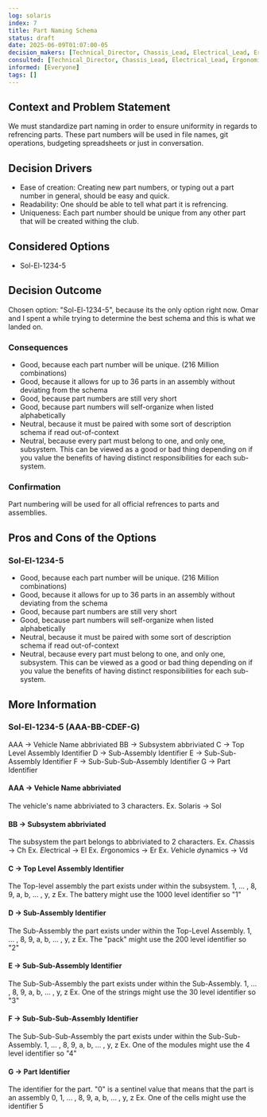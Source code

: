 ```yaml
---
log: solaris
index: 7
title: Part Naming Schema
status: draft
date: 2025-06-09T01:07:00-05
decision_makers: [Technical_Director, Chassis_Lead, Electrical_Lead, Ergonomics_Lead, Vehicle_Dynamics_Lead]
consulted: [Technical_Director, Chassis_Lead, Electrical_Lead, Ergonomics_Lead, Vehicle_Dynamics_Lead]
informed: [Everyone]
tags: []
---
```


## Context and Problem Statement

We must standardize part naming in order to ensure uniformity in regards to refrencing parts. These part numbers will be used in file names, git operations, budgeting spreadsheets or just in conversation.

## Decision Drivers

* Ease of creation: Creating new part numbers, or typing out a part number in general, should be easy and quick.
* Readability: One should be able to tell what part it is refrencing. 
* Uniqueness: Each part number should be unique from any other part that will be created withing the club.

## Considered Options

* Sol-El-1234-5

## Decision Outcome

Chosen option: "Sol-El-1234-5", because its the only option right now. Omar and I spent a while trying to determine the best schema and this is what we landed on.

### Consequences

* Good, because each part number will be unique. (216 Million combinations)
* Good, because it allows for up to 36 parts in an assembly without deviating from the schema
* Good, because part numbers are still very short
* Good, because part numbers will self-organize when listed alphabetically
* Neutral, because it must be paired with some sort of description schema if read out-of-context
* Neutral, because every part must belong to one, and only one, subsystem. This can be viewed as a good or bad thing depending on if you value the benefits of having distinct responsibilities for each sub-system.

### Confirmation

Part numbering will be used for all official refrences to parts and assemblies.

## Pros and Cons of the Options

### Sol-El-1234-5

* Good, because each part number will be unique. (216 Million combinations)
* Good, because it allows for up to 36 parts in an assembly without deviating from the schema
* Good, because part numbers are still very short
* Good, because part numbers will self-organize when listed alphabetically
* Neutral, because it must be paired with some sort of description schema if read out-of-context
* Neutral, because every part must belong to one, and only one, subsystem. This can be viewed as a good or bad thing depending on if you value the benefits of having distinct responsibilities for each sub-system.

## More Information

### Sol-El-1234-5 (AAA-BB-CDEF-G)

AAA -> Vehicle Name abbriviated
BB  -> Subsystem abbriviated
C   -> Top Level Assembly Identifier
D   -> Sub-Assembly Identifier
E   -> Sub-Sub-Assembly Identifier
F   -> Sub-Sub-Sub-Assembly Identifier
G   -> Part Identifier

#### AAA -> Vehicle Name abbriviated
The vehicle's name abbriviated to 3 characters.
Ex. Solaris -> Sol
#### BB -> Subsystem abbriviated
The subsystem the part belongs to abbriviated to 2 characters.
Ex. *Ch*assis -> Ch
Ex. *El*ectrical -> El
Ex. *Er*gonomics -> Er
Ex. *V*ehicle *d*ynamics -> Vd

#### C -> Top Level Assembly Identifier
The Top-level assembly the part exists under within the subsystem.
1, ... , 8, 9, a, b, ... , y, z 
Ex. The battery might use the 1000 level identifier so "1"

#### D -> Sub-Assembly Identifier
The Sub-Assembly the part exists under within the Top-Level Assembly.
1, ... , 8, 9, a, b, ... , y, z 
Ex. The "pack" might use the 200 level identifier so "2"

#### E -> Sub-Sub-Assembly Identifier
The Sub-Sub-Assembly the part exists under within the Sub-Assembly.
1, ... , 8, 9, a, b, ... , y, z 
Ex. One of the strings might use the 30 level identifier so "3"

#### F -> Sub-Sub-Sub-Assembly Identifier
The Sub-Sub-Sub-Assembly the part exists under within the Sub-Sub-Assembly.
1, ... , 8, 9, a, b, ... , y, z 
Ex. One of the modules might use the 4 level identifier so "4"

#### G -> Part Identifier
The identifier for the part. "0" is a sentinel value that means that the part is an assembly
0, 1, ... , 8, 9, a, b, ... , y, z 
Ex. One of the cells might use the identifier 5
